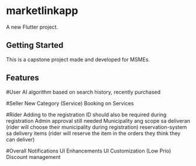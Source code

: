 # marketlinkapp

A new Flutter project.

## Getting Started

This is a capstone project made and developed for MSMEs.

## Features

#User
AI algorithm based on search history, recently purchased


#Seller
New Category (Service)
Booking on Services


#Rider
Adding to the registration
ID should also be required during registration
Admin approval still needed
Municipality ang scope sa deliveran (rider will choose their municipality during registration)
reservation-system sa delivery items (rider will reserve the item in the orders they think they can deliver)


#Overall
Notifications
UI Enhancements
UI Customization (Low Prio)
Discount management